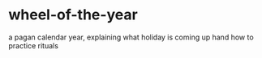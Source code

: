 # wheel-of-the-year
a pagan calendar year, explaining what holiday is coming up hand how to practice rituals 
